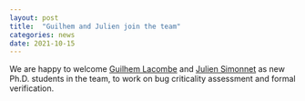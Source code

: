 ```yaml
---
layout: post
title:  "Guilhem and Julien join the team"
categories: news
date: 2021-10-15
---
```

We are happy to welcome [Guilhem Lacombe][guilhem] and [Julien Simonnet][julien] as new Ph.D. students in the team, to work on bug criticality assessment and formal verification. 

[guilhem]: https://binsec.github.io/people/lacombe.html 
[julien]: https://binsec.github.io/people/simmonet.html
